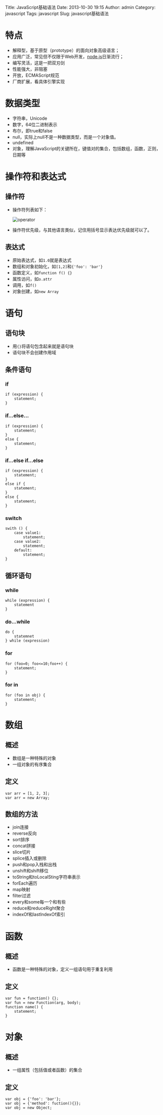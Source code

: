 Title: JavaScript基础语法
Date: 2013-10-30 19:15
Author: admin
Category: javascript
Tags: javascript
Slug: javascript基础语法

特点
====

-   解释型，基于原型（prototype）的面向对象高级语言；
-   应用广泛，常见但不仅限于Web开发，[node.js](http://nodejs.org)日渐流行；
-   编写灵活，这是一把双刃剑
-   性能强大，非阻塞
-   开放，ECMAScript规范
-   厂商扩展，看具体引擎实现

数据类型
========

-   字符串，Unicode
-   数字，64位二进制表示
-   布尔，即true和false
-   null，实际上null不是一种数据类型，而是一个对象值。
-   undefined
-   对象，理解JavaScript的关键所在，键值对的集合，包括数组，函数，正则，日期等

操作符和表达式
==============

操作符
------

-   操作符列表如下：  

    ![operator](/wp-content/uploads/2013/10/operator.png)

-   操作符优先级，与其他语言类似，记住用括号显示表达优先级就可以了。

表达式
------

-   原始表达式，如`1.0`就是表达式
-   数组和对象初始化，如`[1,2]`和`{'foo': 'bar'}`
-   函数定义，如`function f() {}`
-   属性访问，如`o.attr`
-   调用，如`f()`
-   对象创建，如`new Array`

语句
====

语句块
------

-   用`{}`将语句包含起来就是语句块
-   语句块不会创建作用域

条件语句
--------

### if

    if (expression) {
        statement;
    }

### if...else...

    if (expression) {
        statement;
    }
    else {
        statement;
    }

### if...else if...else

    if (expression) {
        statement;
    }
    else if {
        statement;
    }
    else {
        statement;
    }

### switch

    swith () {
        case value1:
            statement;
        case value2:
            statement;
        default:
            statement;
    }

循环语句
--------

### while

    while (expression) {
        statement
    }

### do...while

    do {
        statemnet
    } while (expression)

### for

    for (foo=0; foo<=10;foo++) {
        statement;
    }

### for in

    for (foo in obj) {
        statement;
    }

数组
====

概述
----

-   数组是一种特殊的对象
-   一组对象的有序集合

定义
----

    var arr = [1, 2, 3];
    var arr = new Array;

数组的方法
----------

-   join连接
-   reverse反向
-   sort排序
-   concat拼接
-   slice切片
-   splice插入或删除
-   push和pop入栈和出栈
-   unshift和shift移位
-   toString和toLocalSting字符串表示
-   forEach遍历
-   map映射
-   filter过滤
-   every和some每一个和有些
-   reduce和reduceRight聚合
-   indexOf和lastIndexOf索引

函数
====

概述
----

-   函数是一种特殊的对象，定义一组语句用于重复利用

定义
----

    var fun = function() {};
    var fun = new Function(arg, body);
    function name() {
        statement;
    }

对象
====

概述
----

-   一组属性（包括值或者函数）的集合

定义
----

    var obj = {'foo': 'bar'};
    var obj = {'method': fuction(){}};
    var obj = new Object;
